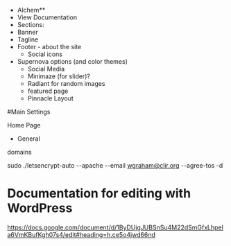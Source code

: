 - Alchem**
- View Documentation
- Sections:
- Banner
- Tagline
- Footer - about the site
  - Social icons
- Supernova options (and color themes)
  - Social Media
  - Minimaze (for slider)?
  - Radiant for random images
  - featured page
  - Pinnacle Layout

#Main Settings

 Home Page
  - General 


  domains 

  sudo ./letsencrypt-auto --apache --email wgraham@clir.org --agree-tos -d


# Documentation for editing with WordPress

  https://docs.google.com/document/d/1ByDUjgJUBSnSu4M22dSmGfxLhpeIa6VmKBufKgh07s4/edit#heading=h.ce5o4jwd66nd

